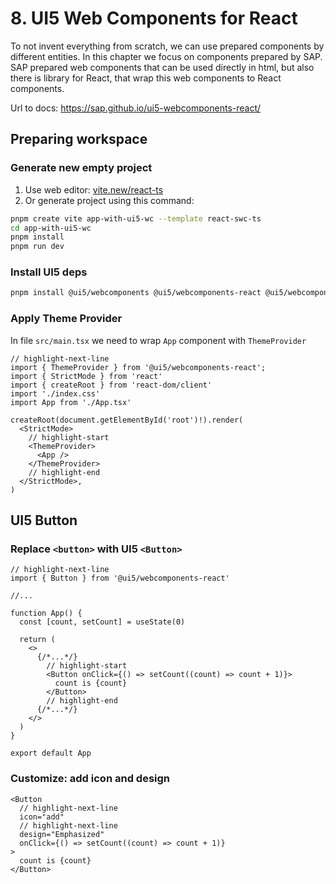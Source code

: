 # 8. UI5 Web Components for React

To not invent everything from scratch, we can use prepared components by different entities. In this chapter we focus on components prepared by SAP. SAP prepared web components that can be used directly in html, but also there is library for React, that wrap this web components to React components.

Url to docs: https://sap.github.io/ui5-webcomponents-react/

## Preparing workspace

### Generate new empty project

1. Use web editor: [vite.new/react-ts](https://vite.new/react-ts)
2. Or generate project using this command:

```bash
pnpm create vite app-with-ui5-wc --template react-swc-ts
cd app-with-ui5-wc
pnpm install
pnpm run dev
```

### Install UI5 deps

```bash
pnpm install @ui5/webcomponents @ui5/webcomponents-react @ui5/webcomponents-fiori
```

### Apply Theme Provider

In file `src/main.tsx` we need to wrap `App` component with `ThemeProvider`

```tsx showLineNumbers title="src/main.tsx"
// highlight-next-line
import { ThemeProvider } from '@ui5/webcomponents-react';
import { StrictMode } from 'react'
import { createRoot } from 'react-dom/client'
import './index.css'
import App from './App.tsx'

createRoot(document.getElementById('root')!).render(
  <StrictMode>
    // highlight-start
    <ThemeProvider>
      <App />
    </ThemeProvider>
    // highlight-end
  </StrictMode>,
)
```

## UI5 Button

### Replace `<button>` with UI5 `<Button>`

```tsx showLineNumbers title="src/App.tsx"
// highlight-next-line
import { Button } from '@ui5/webcomponents-react'

//...

function App() {
  const [count, setCount] = useState(0)

  return (
    <>
      {/*...*/}
        // highlight-start 
        <Button onClick={() => setCount((count) => count + 1)}>
          count is {count}
        </Button>
        // highlight-end
      {/*...*/}
    </>
  )
}

export default App

```

### Customize: add icon and design

```tsx showLineNumbers
<Button 
  // highlight-next-line
  icon="add"
  // highlight-next-line
  design="Emphasized"
  onClick={() => setCount((count) => count + 1)}
>
  count is {count}
</Button>
```
